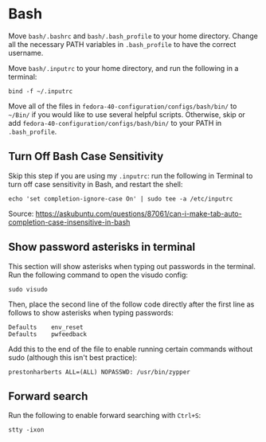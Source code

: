 # Bash

Move `bash/.bashrc` and `bash/.bash_profile` to your home directory. Change all the necessary PATH variables in `.bash_profile` to have the correct username.

Move `bash/.inputrc` to your home directory, and run the following in a terminal:

```
bind -f ~/.inputrc
```

Move all of the files in `fedora-40-configuration/configs/bash/bin/` to `~/Bin/` if you would like to use several helpful scripts. Otherwise, skip or add `fedora-40-configuration/configs/bash/bin/` to your PATH in `.bash_profile`.

## Turn Off Bash Case Sensitivity

Skip this step if you are using my `.inputrc`: run the following in Terminal to turn off case sensitivity in Bash, and restart the shell:

```
echo 'set completion-ignore-case On' | sudo tee -a /etc/inputrc
```

Source: https://askubuntu.com/questions/87061/can-i-make-tab-auto-completion-case-insensitive-in-bash

## Show password asterisks in terminal

This section will show asterisks when typing out passwords in the terminal. Run the following command to open the visudo config:

```
sudo visudo
```

Then, place the second line of the follow code directly after the first line as follows to show asterisks when typing passwords:

```
Defaults    env_reset
Defaults    pwfeedback
```

Add this to the end of the file to enable running certain commands without sudo (although this isn't best practice):

```
prestonharberts ALL=(ALL) NOPASSWD: /usr/bin/zypper
```

## Forward search

Run the following to enable forward searching with `Ctrl+S`:

```
stty -ixon
```
